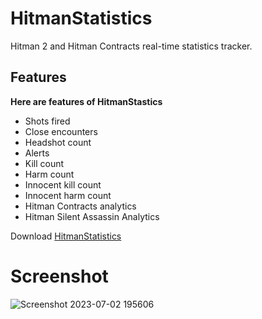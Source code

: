 # HitmanStatistics

Hitman 2 and Hitman Contracts real-time statistics tracker.

## Features

**Here are features of HitmanStastics**

- Shots fired
- Close encounters
- Headshot count
- Alerts
- Kill count
- Harm count
- Innocent kill count
- Innocent harm count
- Hitman Contracts analytics
- Hitman Silent Assassin Analytics

Download [HitmanStatistics](https://github.com/enginestein/HitmanStatistics/releases/tag/v1.0.0)

# Screenshot

![Screenshot 2023-07-02 195606](https://github.com/enginestein/HitmanStatistics/assets/117010357/f66eccef-fc80-49fe-9682-628a3b921bda)
